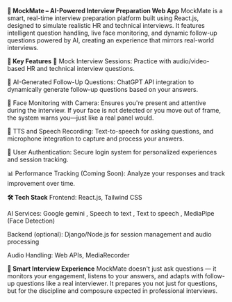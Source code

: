 **🧠 MockMate – AI-Powered Interview Preparation Web App**
MockMate is a smart, real-time interview preparation platform built using React.js, designed to simulate realistic HR and technical interviews. It features intelligent question handling, live face monitoring, and dynamic follow-up questions powered by AI, creating an experience that mirrors real-world interviews.

**🚀 Key Features**
🎤 Mock Interview Sessions: Practice with audio/video-based HR and technical interview questions.

🤖 AI-Generated Follow-Up Questions: ChatGPT API integration to dynamically generate follow-up questions based on your answers.

🎥 Face Monitoring with Camera: Ensures you're present and attentive during the interview. If your face is not detected or you move out of frame, the system warns you—just like a real panel would.

🧠 TTS and Speech Recording: Text-to-speech for asking questions, and microphone integration to capture and process your answers.

🔐 User Authentication: Secure login system for personalized experiences and session tracking.

📊 Performance Tracking (Coming Soon): Analyze your responses and track improvement over time.

**🛠️ Tech Stack**
Frontend: React.js, Tailwind CSS

AI Services: Google gemini , Speech to text , Text to speech  , MediaPipe (Face Detection)

Backend (optional): Django/Node.js for session management and audio processing

Audio Handling: Web APIs, MediaRecorder

**📸 Smart Interview Experience**
MockMate doesn't just ask questions — it monitors your engagement, listens to your answers, and adapts with follow-up questions like a real interviewer. It prepares you not just for questions, but for the discipline and composure expected in professional interviews.
